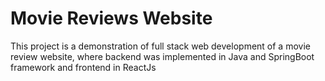 # Movie Reviews Website
This project is a demonstration of full stack web development of a movie review website, where backend was implemented in Java and SpringBoot framework and frontend in ReactJs
